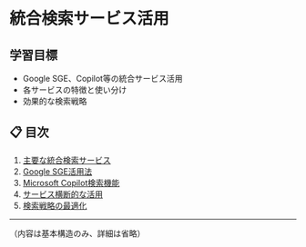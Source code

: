 # 統合検索サービス活用


## 学習目標

- Google SGE、Copilot等の統合サービス活用
- 各サービスの特徴と使い分け
- 効果的な検索戦略

## 📋 目次

1. [主要な統合検索サービス](#主要な統合検索サービス)
2. [Google SGE活用法](#google-sge活用法)
3. [Microsoft Copilot検索機能](#microsoft-copilot検索機能)
4. [サービス横断的な活用](#サービス横断的な活用)
5. [検索戦略の最適化](#検索戦略の最適化)

---

（内容は基本構造のみ、詳細は省略）